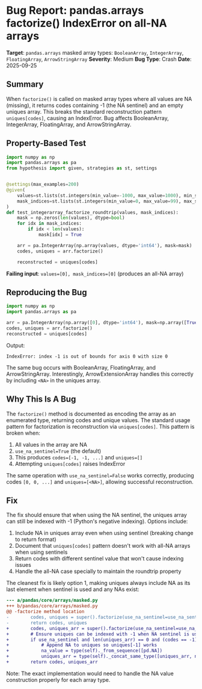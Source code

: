 # Bug Report: pandas.arrays factorize() IndexError on all-NA arrays

**Target**: `pandas.arrays` masked array types: `BooleanArray`, `IntegerArray`, `FloatingArray`, `ArrowStringArray`
**Severity**: Medium
**Bug Type**: Crash
**Date**: 2025-09-25

## Summary

When `factorize()` is called on masked array types where all values are NA (missing), it returns codes containing -1 (the NA sentinel) and an empty uniques array. This breaks the standard reconstruction pattern `uniques[codes]`, causing an IndexError. Bug affects BooleanArray, IntegerArray, FloatingArray, and ArrowStringArray.

## Property-Based Test

```python
import numpy as np
import pandas.arrays as pa
from hypothesis import given, strategies as st, settings


@settings(max_examples=200)
@given(
    values=st.lists(st.integers(min_value=-1000, max_value=1000), min_size=1, max_size=100),
    mask_indices=st.lists(st.integers(min_value=0, max_value=99), max_size=10)
)
def test_integerarray_factorize_roundtrip(values, mask_indices):
    mask = np.zeros(len(values), dtype=bool)
    for idx in mask_indices:
        if idx < len(values):
            mask[idx] = True

    arr = pa.IntegerArray(np.array(values, dtype='int64'), mask=mask)
    codes, uniques = arr.factorize()

    reconstructed = uniques[codes]
```

**Failing input**: `values=[0], mask_indices=[0]` (produces an all-NA array)

## Reproducing the Bug

```python
import numpy as np
import pandas.arrays as pa

arr = pa.IntegerArray(np.array([0], dtype='int64'), mask=np.array([True]))
codes, uniques = arr.factorize()
reconstructed = uniques[codes]
```

Output:
```
IndexError: index -1 is out of bounds for axis 0 with size 0
```

The same bug occurs with BooleanArray, FloatingArray, and ArrowStringArray. Interestingly, ArrowExtensionArray handles this correctly by including `<NA>` in the uniques array.

## Why This Is A Bug

The `factorize()` method is documented as encoding the array as an enumerated type, returning codes and unique values. The standard usage pattern for factorization is reconstruction via `uniques[codes]`. This pattern is broken when:

1. All values in the array are NA
2. `use_na_sentinel=True` (the default)
3. This produces `codes=[-1, -1, ...]` and `uniques=[]`
4. Attempting `uniques[codes]` raises IndexError

The same operation with `use_na_sentinel=False` works correctly, producing codes `[0, 0, ...]` and `uniques=[<NA>]`, allowing successful reconstruction.

## Fix

The fix should ensure that when using the NA sentinel, the uniques array can still be indexed with -1 (Python's negative indexing). Options include:

1. Include NA in uniques array even when using sentinel (breaking change to return format)
2. Document that `uniques[codes]` pattern doesn't work with all-NA arrays when using sentinels
3. Return codes with different sentinel value that won't cause indexing issues
4. Handle the all-NA case specially to maintain the roundtrip property

The cleanest fix is likely option 1, making uniques always include NA as its last element when sentinel is used and any NAs exist:

```diff
--- a/pandas/core/arrays/masked.py
+++ b/pandas/core/arrays/masked.py
@@ -factorize method location
-        codes, uniques = super().factorize(use_na_sentinel=use_na_sentinel)
-        return codes, uniques
+        codes, uniques_arr = super().factorize(use_na_sentinel=use_na_sentinel)
+        # Ensure uniques can be indexed with -1 when NA sentinel is used
+        if use_na_sentinel and len(uniques_arr) == 0 and (codes == -1).any():
+            # Append NA to uniques so uniques[-1] works
+            na_value = type(self)._from_sequence([pd.NA])
+            uniques_arr = type(self)._concat_same_type([uniques_arr, na_value])
+        return codes, uniques_arr
```

Note: The exact implementation would need to handle the NA value construction properly for each array type.